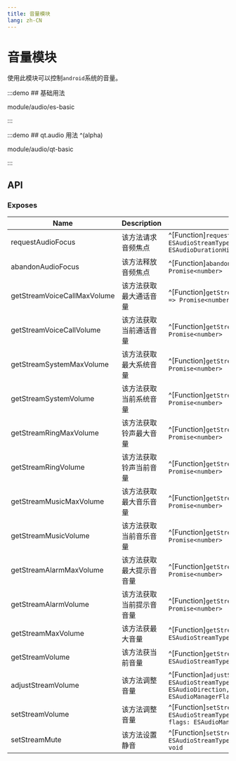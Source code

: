 ```yaml
---
title: 音量模块
lang: zh-CN
---
```


# 音量模块

使用此模块可以控制`android`系统的音量。

:::demo ## 基础用法

module/audio/es-basic

:::

:::demo ## qt.audio 用法 ^(alpha)

module/audio/qt-basic

:::

## API

### Exposes

| Name                             | Description                 | Type                                           |
| -------------------------------- | --------------------------- | -----------------------------------------------|
| requestAudioFocus                 | 该方法请求音频焦点     | ^[Function]`requestAudioFocus(streamType: ESAudioStreamType, durationHint: ESAudioDurationHint) => Promise<number>`   |
| abandonAudioFocus                 | 该方法释放音频焦点     | ^[Function]`abandonAudioFocus() => Promise<number>`   |
| getStreamVoiceCallMaxVolume       | 该方法获取最大通话音量  | ^[Function]`getStreamVoiceCallMaxVolume() => Promise<number>`   |
| getStreamVoiceCallVolume       | 该方法获取当前通话音量  | ^[Function]`getStreamVoiceCallVolume() => Promise<number>`   |
| getStreamSystemMaxVolume       | 该方法获取最大系统音量  | ^[Function]`getStreamSystemMaxVolume() => Promise<number>`   |
| getStreamSystemVolume       | 该方法获取当前系统音量  | ^[Function]`getStreamSystemVolume() => Promise<number>`   |
| getStreamRingMaxVolume       | 该方法获取铃声最大音量  | ^[Function]`getStreamRingMaxVolume() => Promise<number>`   |
| getStreamRingVolume       | 该方法获取铃声当前音量  | ^[Function]`getStreamRingVolume() => Promise<number>`   |
| getStreamMusicMaxVolume       | 该方法获取最大音乐音量  | ^[Function]`getStreamMusicMaxVolume() => Promise<number>`   |
| getStreamMusicVolume       | 该方法获取当前音乐音量  | ^[Function]`getStreamMusicVolume() => Promise<number>`   |
| getStreamAlarmMaxVolume       | 该方法获取最大提示音音量  | ^[Function]`getStreamAlarmMaxVolume() => Promise<number>`   |
| getStreamAlarmVolume       | 该方法获取当前提示音音量  | ^[Function]`getStreamAlarmVolume() => Promise<number>`   |
| getStreamMaxVolume       | 该方法获最大音量  | ^[Function]`getStreamMaxVolume(streamType: ESAudioStreamType) => Promise<number>`   |
| getStreamVolume       | 该方法获当前音量  | ^[Function]`getStreamVolume(streamType: ESAudioStreamType) => Promise<number>`   |
| adjustStreamVolume       | 该方法调整音量  | ^[Function]`adjustStreamVolume(streamType: ESAudioStreamType, direction: ESAudioDirection, flags: ESAudioManagerFlag) => void`   |
| setStreamVolume       | 该方法调整音量  | ^[Function]`setStreamVolume(streamType: ESAudioStreamType, volume: number, flags: ESAudioManagerFlag) => void`   |
| setStreamMute       | 该方法设置静音  | ^[Function]`setStreamMute(streamType: ESAudioStreamType, state: boolean) => void`   |

